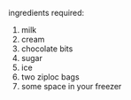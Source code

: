 ingredients required:
1. milk
2. cream
3. chocolate bits
4. sugar
5. ice
6. two ziploc bags
7. some space in your freezer
